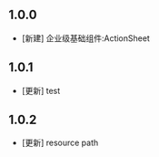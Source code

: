 <!--
 * @Author: lipeng 1162423147@qq.com
 * @Date: 2023-09-24 18:35:23
 * @LastEditors: lipeng 1162423147@qq.com
 * @LastEditTime: 2023-09-29 09:56:43
 * @FilePath: /phoenix_actionsheet/CHANGELOG.md
 * @Description: 这是默认设置,请设置`customMade`, 打开koroFileHeader查看配置 进行设置: https://github.com/OBKoro1/koro1FileHeader/wiki/%E9%85%8D%E7%BD%AE
-->
## 1.0.0

* [新建] 企业级基础组件:ActionSheet

## 1.0.1

* [更新] test

## 1.0.2

* [更新] resource path